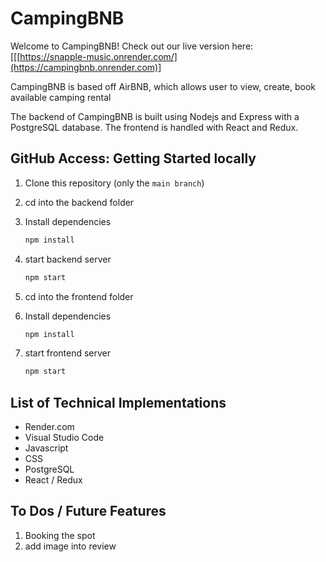 # CampingBNB
Welcome to CampingBNB! Check out our live version here: [[[https://snapple-music.onrender.com/](https://campingbnb.onrender.com)]

CampingBNB is based off AirBNB, which allows user to view, create, book available camping rental

The backend of CampingBNB is built using Nodejs and Express with a PostgreSQL database. The frontend is handled with React and Redux.

## GitHub Access: Getting Started locally

1. Clone this repository (only the `main branch`)

2. cd into the backend folder
      
3. Install dependencies
      ```bash
      npm install
      ```
   
4. start backend server
      ```bash
      npm start
      ```

5. cd into the frontend folder
      
6. Install dependencies
      ```bash
      npm install
      ```
   
7. start frontend server
      ```bash
      npm start
      ```

## List of Technical Implementations
- Render.com  
- Visual Studio Code
- Javascript
- CSS
- PostgreSQL
- React / Redux

## To Dos / Future Features
1. Booking the spot
2. add image into review
